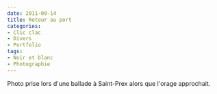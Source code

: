 ```yaml
---
date: 2011-09-14
title: Retour au port
categories:
- Clic clac
- Divers
- Portfolio
tags:
- Noir et blanc
- Photographie
---
```

Photo prise lors d'une ballade à Saint-Prex alors que l'orage approchait.
